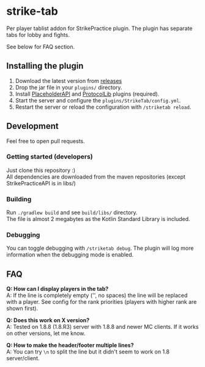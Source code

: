 # strike-tab
Per player tablist addon for StrikePractice plugin. The plugin has separate tabs for lobby and fights.

See below for FAQ section.

## Installing the plugin
1. Download the latest version from [releases](https://github.com/toppev/strike-tab/releases)
2. Drop the jar file in your `plugins/` directory.
3. Install [PlaceholderAPI](https://www.spigotmc.org/resources/placeholderapi.6245/) and [ProtocolLib](https://www.spigotmc.org/resources/protocollib.1997/) plugins (required).
4. Start the server and configure the `plugins/StrikeTab/config.yml`.
5. Restart the server or reload the configuration with `/striketab reload`.


## Development

Feel free to open pull requests.

### Getting started (developers)
Just clone this repository :)  
All dependencies are downloaded from the maven repositories (except StrikePracticeAPI is in libs/)

### Building
Run `./gradlew build` and see `build/libs/` directory.  
The file is almost 2 megabytes as the Kotlin Standard Library is included.

### Debugging
You can toggle debugging with `/striketab debug`. The plugin will log more information when the debugging mode is enabled.

## FAQ
**Q: How can I display players in the tab?**  
A: If the line is completely empty ('', no spaces) the line will be replaced with a player. See config for the rank priorities (players with higher rank are shown first).

**Q: Does this work on X version?**  
A: Tested on 1.8.8 (1.8.R3) server with 1.8.8 and newer MC clients. If it works on other versions, let me know.

**Q: How to make the header/footer multiple lines?**  
A: You can try `\n` to split the line but it didn't seem to work on 1.8 server/client.